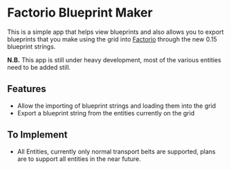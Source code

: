 # Factorio Blueprint Maker

This is a simple app that helps view blueprints and also allows you to export blueprints that you make using the grid into [Factorio][factorio-homepage] through the new 0.15 blueprint strings.

**N.B.** This app is still under heavy development, most of the various entities need to be added still.


## Features

 * Allow the importing of blueprint strings and loading them into the grid
 * Export a blueprint string from the entities currently on the grid


## To Implement

 * All Entities, currently only normal transport belts are supported, plans are to support all entities in the near future.

[factorio-homepage]: https://www.factorio.com/
